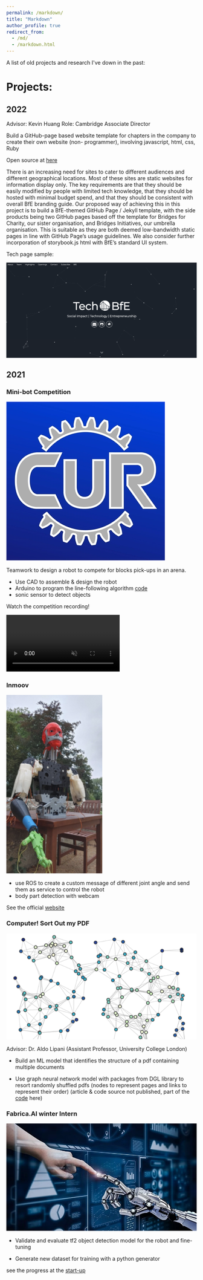 ```yaml
---
permalink: /markdown/
title: "Markdown"
author_profile: true
redirect_from: 
  - /md/
  - /markdown.html
---
```


A list of old projects and research I've down in the past:

# Projects:

## 2022

Advisor: Kevin Huang
Role: Cambridge Associate Director
 
Build a GitHub-page based website template for chapters in the company to create their own website (non- programmer), involving javascript, html, css, Ruby

Open source at [here](https://tech.bridgesforenterprise.com/)

There is an increasing need for sites to cater to different audiences and different geographical locations. Most of these sites are static websites for information display only. The key requirements are that they should be easily modified by people with limited tech knowledge, that they should be hosted with minimal budget spend, and that they should be consistent with overall BfE branding guide. Our proposed way of achieving this in this project is to build a BfE-themed GitHub Page / Jekyll template, with the side products being two GitHub pages based off the template for Bridges for Charity, our sister organisation, and Bridges Initiatives, our umbrella organisation. This is suitable as they are both deemed low-bandwidth static pages in line with GitHub Page’s usage guidelines. We also consider further incorporation of storybook.js html with BfE’s standard UI system.

Tech page sample:

![](/files/bfe_web.png)

## 2021

### Mini-bot Competition

![](/files/cur.jpeg)

Teamwork to design a robot to compete for blocks pick-ups in an arena. 

- Use CAD to assemble & design the robot
- Arduino to program the line-following algorithm [code](https://github.com/AprilSweettooth/mini_bots)
- sonic sensor to detect objects

Watch the competition recording!

<video muted playsinline>
  <source src="/files/mini_bot.mp4" type="video/mp4">
</video>


### Inmoov

![](/files/inmoov.png)

- use ROS to create a custom message of different joint angle and send them as service to control the robot
- body part detection with webcam

See the official [website](https://curobotics.soc.srcf.net/projects/inmoov-humanoid/)

### Computer! Sort Out my PDF

![](/files/gnn.jpg)

Advisor: Dr. Aldo Lipani (Assistant Professor, University College London)

- Build an ML model that identifies the structure of a pdf containing multiple documents

- Use graph neural network model with packages from DGL library to resort randomly shuffled pdfs (nodes to
represent pages and links to represent their order) (article & code source not published, part of the [code](https://www.kaggle.com/code/peterys/extended-pdf-segmentation-using-gnn/notebook) here)

### Fabrica.AI winter Intern

![](/files/fabrica.jpg)

- Validate and evaluate tf2 object detection model for the robot and fine-tuning

- Generate new dataset for training with a python generator

see the progress at the [start-up](https://www.fabrica.ai/)


